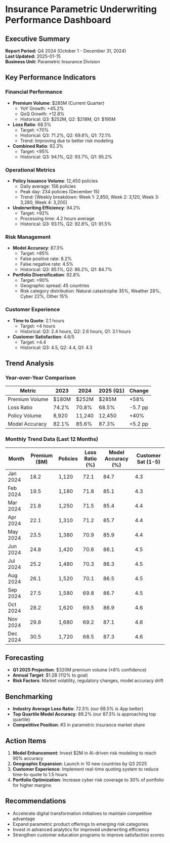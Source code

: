 # Insurance Parametric Underwriting Performance Dashboard

## Executive Summary
**Report Period:** Q4 2024 (October 1 - December 31, 2024)  
**Last Updated:** 2025-01-15  
**Business Unit:** Parametric Insurance Division  

## Key Performance Indicators

### Financial Performance
- **Premium Volume**: $285M (Current Quarter)
  - YoY Growth: +45.2%
  - QoQ Growth: +12.8%
  - Historical: Q3: $252M, Q2: $218M, Q1: $195M
- **Loss Ratio**: 68.5%
  - Target: <70%
  - Historical: Q3: 71.2%, Q2: 69.8%, Q1: 72.1%
  - Trend: Improving due to better risk modeling
- **Combined Ratio**: 92.3%
  - Target: <95%
  - Historical: Q3: 94.1%, Q2: 93.7%, Q1: 95.2%

### Operational Metrics
- **Policy Issuance Volume**: 12,450 policies
  - Daily average: 156 policies
  - Peak day: 234 policies (December 15)
  - Trend: [Weekly breakdown: Week 1: 2,850, Week 2: 3,120, Week 3: 3,280, Week 4: 3,200]
- **Underwriting Efficiency**: 94.2%
  - Target: >92%
  - Processing time: 4.2 hours average
  - Historical: Q3: 93.1%, Q2: 92.8%, Q1: 91.5%

### Risk Management
- **Model Accuracy**: 87.3%
  - Target: >85%
  - False positive rate: 8.2%
  - False negative rate: 4.5%
  - Historical: Q3: 85.1%, Q2: 86.2%, Q1: 84.7%
- **Portfolio Diversification**: 92.8%
  - Target: >90%
  - Geographic spread: 45 countries
  - Risk category distribution: Natural catastrophe 35%, Weather 28%, Cyber 22%, Other 15%

### Customer Experience
- **Time to Quote**: 2.1 hours
  - Target: <4 hours
  - Historical: Q3: 2.4 hours, Q2: 2.6 hours, Q1: 3.1 hours
- **Customer Satisfaction**: 4.6/5
  - Target: >4.4
  - Historical: Q3: 4.5, Q2: 4.4, Q1: 4.3

## Trend Analysis

### Year-over-Year Comparison
| Metric | 2023 | 2024 | 2025 (Q1) | Change |
|--------|------|------|-----------|--------|
| Premium Volume | $180M | $252M | $285M | +58% |
| Loss Ratio | 74.2% | 70.8% | 68.5% | -5.7 pp |
| Policy Volume | 8,920 | 11,240 | 12,450 | +40% |
| Model Accuracy | 82.1% | 85.6% | 87.3% | +5.2 pp |

### Monthly Trend Data (Last 12 Months)
| Month | Premium ($M) | Policies | Loss Ratio (%) | Model Accuracy (%) | Customer Sat (1-5) |
|-------|-------------|----------|----------------|-------------------|-------------------|
| Jan 2024 | 18.2 | 1,120 | 72.1 | 84.7 | 4.3 |
| Feb 2024 | 19.5 | 1,180 | 71.8 | 85.1 | 4.3 |
| Mar 2024 | 21.8 | 1,250 | 71.5 | 85.4 | 4.4 |
| Apr 2024 | 22.1 | 1,310 | 71.2 | 85.7 | 4.4 |
| May 2024 | 23.5 | 1,380 | 70.9 | 85.9 | 4.4 |
| Jun 2024 | 24.8 | 1,420 | 70.6 | 86.1 | 4.5 |
| Jul 2024 | 25.2 | 1,480 | 70.3 | 86.3 | 4.5 |
| Aug 2024 | 26.1 | 1,520 | 70.1 | 86.5 | 4.5 |
| Sep 2024 | 27.5 | 1,580 | 69.8 | 86.7 | 4.5 |
| Oct 2024 | 28.2 | 1,620 | 69.5 | 86.9 | 4.6 |
| Nov 2024 | 29.8 | 1,680 | 69.2 | 87.1 | 4.6 |
| Dec 2024 | 30.5 | 1,720 | 68.5 | 87.3 | 4.6 |

## Forecasting
- **Q1 2025 Projection**: $320M premium volume (±8% confidence)
- **Annual Target**: $1.2B (112% to goal)
- **Risk Factors**: Market volatility, regulatory changes, model accuracy drift

## Benchmarking
- **Industry Average Loss Ratio**: 72.5% (our 68.5% is 4pp better)
- **Top Quartile Model Accuracy**: 89.2% (our 87.3% is approaching top quartile)
- **Competitive Position**: #3 in parametric insurance market share

## Action Items
1. **Model Enhancement**: Invest $2M in AI-driven risk modeling to reach 90% accuracy
2. **Geographic Expansion**: Launch in 10 new countries by Q3 2025
3. **Customer Experience**: Implement real-time quoting system to reduce time-to-quote to 1.5 hours
4. **Portfolio Optimization**: Increase cyber risk coverage to 30% of portfolio for higher margins

## Recommendations
- Accelerate digital transformation initiatives to maintain competitive advantage
- Expand parametric product offerings to emerging risk categories
- Invest in advanced analytics for improved underwriting efficiency
- Strengthen customer education programs to improve satisfaction scores